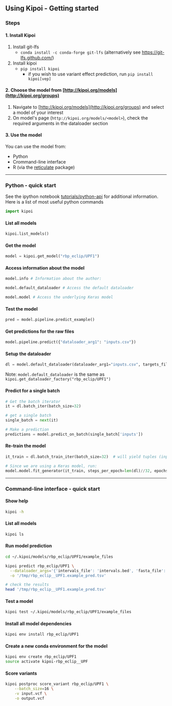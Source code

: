 ## Using Kipoi - Getting started

### Steps

#### 1. Install Kipoi

1. Install git-lfs
    - `conda install -c conda-forge git-lfs` (alternatively see <https://git-lfs.github.com/>)
2. Install kipoi
    - `pip install kipoi`
	  - if you wish to use variant effect prediction, run `pip install kipoi[vep]`

#### 2. Choose the model from [http://kipoi.org/models](http://kipoi.org/groups)

1. Navigate to [http://kipoi.org/models](http://kipoi.org/groups) and select a model of your interest
2. On model's page (`http://kipoi.org/models/<model>`), check the required arguments in the dataloader section

#### 3. Use the model

You can use the model from:

- Python
- Crommand-line interface
- R (via the [reticulate](https://github.com/rstudio/reticulate) package)


-----------------------------------------


### Python - quick start

See the ipython notebook [tutorials/python-api](../../tutorials/python-api/) for additional information. Here is a list of most useful python commands

```python
import kipoi
```

#### List all models

```python
kipoi.list_models()
```

#### Get the model

```python
model = kipoi.get_model("rbp_eclip/UPF1")
```

#### Access information about the model

```python
model.info # Information about the author:

model.default_dataloader # Access the default dataloader

model.model # Access the underlying Keras model
```

#### Test the model

```python
pred = model.pipeline.predict_example()
```

#### Get predictions for the raw files

```python
model.pipeline.predict({"dataloader_arg1": "inputs.csv"})
```

#### Setup the dataloader

```python
dl = model.default_dataloader(dataloader_arg1="inputs.csv", targets_file="targets.csv")
```

Note: `model.default_dataloader` is the same as `kipoi.get_dataloader_factory("rbp_eclip/UPF1")`

#### Predict for a single batch

```python
# Get the batch iterator
it = dl.batch_iter(batch_size=32)

# get a single batch
single_batch = next(it)

# Make a prediction
predictions = model.predict_on_batch(single_batch['inputs'])
```

#### Re-train the model

```python
it_train = dl.batch_train_iter(batch_size=32)  # will yield tuples (inputs, targets) indefinitely

# Since we are using a Keras model, run:
model.model.fit_generator(it_train, steps_per_epoch=len(dl)//32, epochs=10)
```

-----------------------------------------

### Command-line interface - quick start

#### Show help

```bash
kipoi -h
```

#### List all models

```bash
kipoi ls
```

#### Run model prediction

```bash
cd ~/.kipoi/models/rbp_eclip/UPF1/example_files

kipoi predict rbp_eclip/UPF1 \
  --dataloader_args='{'intervals_file': 'intervals.bed', 'fasta_file': 'hg38_chr22.fa', 'gtf_file': 'gencode.v24.annotation_chr22.gtf'}' \
  -o '/tmp/rbp_eclip__UPF1.example_pred.tsv'

# check the results
head '/tmp/rbp_eclip__UPF1.example_pred.tsv'
```

#### Test a model

```bash
kipoi test ~/.kipoi/models/rbp_eclip/UPF1/example_files
```

#### Install all model dependencies

```bash
kipoi env install rbp_eclip/UPF1
```

#### Create a new conda environment for the model

```bash
kipoi env create rbp_eclip/UPF1
source activate kipoi-rbp_eclip__UPF
```

#### Score variants

```bash
kipoi postproc score_variant rbp_eclip/UPF1 \
	--batch_size=16 \
	-v input.vcf \
	-o output.vcf
```
